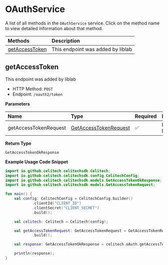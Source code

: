 # OAuthService

A list of all methods in the `OAuthService` service. Click on the method name to view detailed information about that method.

| Methods                           | Description                       |
| :-------------------------------- | :-------------------------------- |
| [getAccessToken](#getaccesstoken) | This endpoint was added by liblab |

## getAccessToken

This endpoint was added by liblab

- HTTP Method: `POST`
- Endpoint: `/oauth2/token`

**Parameters**

| Name                  | Type                                                        | Required | Description  |
| :-------------------- | :---------------------------------------------------------- | :------- | :----------- |
| getAccessTokenRequest | [GetAccessTokenRequest](../models/GetAccessTokenRequest.md) | ✅       | Request Body |

**Return Type**

`GetAccessTokenOkResponse`

**Example Usage Code Snippet**

```kotlin
import io.github.celitech.celitechsdk.Celitech;
import io.github.celitech.celitechsdk.config.CelitechConfig;
import io.github.celitech.celitechsdk.models.GetAccessTokenOkResponse;
import io.github.celitech.celitechsdk.models.GetAccessTokenRequest;

fun main() {
	val config: CelitechConfig = CelitechConfig.builder()
			.clientId("CLIENT_ID")
			.clientSecret("CLIENT_SECRET")
			.build();

    val celitech: Celitech = Celitech(config);

    val getAccessTokenRequest: GetAccessTokenRequest = GetAccessTokenRequest.builder()
			.build();

    val response: GetAccessTokenOkResponse = celitech.oAuth.getAccessToken(getAccessTokenRequest);

    println(response);
}
```

<!-- This file was generated by liblab | https://liblab.com/ -->
